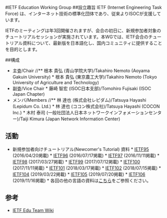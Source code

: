 #IETF Education Working Group
##設立趣旨
IETF (Internet Engineering Task Force) は、インターネット技術の標準化団体であり、従来よりISOCが支援しています。

IETFのミーティングは年3回開催されますが、会合の初日に、新規参加者対象のチュートリアルセッションが実施されています。本WGでは、IETF会合のチュートリアル資料について、最新版を日本語化し、国内コミュニティに提供することを目的とします。

##構成
*  主査/Chair
//** 根本 貴弘 (青山学院大学)/Takahiro Nemoto (Aoyama Gakuin University)
       *  根本 貴弘 (東京農工大学)/Takahiro Nemoto (Tokyo University of Agriculture and Technology)
*  副査/Vice Chair
       *  藤崎 智宏 (ISOC日本支部)/Tomohiro Fujisaki (ISOC Japan Chapter)
*  メンバ/Members
//** 林 達也 (株式会社レピダム)/Tatsuya Hayashi (Lepidum Co. Ltd.)
       *  林 達也 (ココン株式会社)/Tatsuya Hayashi (COCON Inc.)
       *  木村 泰司 (一般社団法人日本ネットワークインフォメーションセンター)/Taiji Kimura (Japan Network Information Center)
## 活動
*  &#8203;新規参加者向けチュートリアル(Newcomer's Tutorial) 資料
       *  [IETF95](https://wiki.tools.ietf.org/group/edu/attachment/wiki/IETF95/95-newcomers-japanese.pdf?format=raw) (2016/04/20掲載)
       *  [IETF96](https://wiki.tools.ietf.org/group/edu/attachment/wiki/IETF96/96-newcomers-japanese.pptx?format=raw) (2016/07/17掲載)
       *  [IETF97](https://wiki.tools.ietf.org/group/edu/attachment/wiki/IETF97/97-newcomers-japanese.pdf?format=raw) (2016/11/11掲載)
       *  [IETF98](https://www.ietf.org/edu/tutorials/98-newcomers-japanese.pdf) (2017/03/27掲載)
       *  [IETF99](https://trac.ietf.org/trac/edu/raw-attachment/wiki/IETF99/99-newcomers-japanese.pdf) (2017/07/12掲載)
       *  [IETF100](https://www.isoc.jp/wiki.cgi?file=100%2Dnewcomers%2Djapanese%2Epdf&action=ATTACH&page=IETFEduWG) (2017/11/11掲載)
       *  [IETF101](https://datatracker.ietf.org/meeting/101/materials/slides-101-edu-sessb-ietf-newcomers-overview-japanese-translation-00) (2018/03/17掲載)
       *  [IETF102](https://datatracker.ietf.org/meeting/102/materials/slides-102-edu-sessd-ietf-newcomers-overview-for-ietf-102-japanese-version-00) (2018/07/15掲載)
       *  [IETF104](https://www.ietf.org/slides/slides-edu-ietf-104-newcomer-slides-japanese-00.pdf) (2019/03/22掲載)
       *  [IETF105](https://www-old.isoc.jp/wiki.cgi?page=IETFEduWG&action=ATTACH&file=slides%2Dedu%2Dietf%2D105%2Dnewcomer%2Dslides%2Djp%2Epdf) (2019/07/20掲載)
       *  [IETF106](https://www-old.isoc.jp/wiki.cgi?action=ATTACH&page=IETFEduWG&file=slides%2D106%2Dedu%2Dsesse%2Dietf%2D106%2Dnewcomers%2Doverview%2D00%2Djp%2Epdf) (2019/11/16掲載)
       *  各回の他の言語の資料は[こちら](https://trac.tools.ietf.org/group/edu/wiki/Tutorial_by_IETF)をご参照ください。
## 参考
*  [IETF Edu Team Wiki](https://trac.tools.ietf.org/group/edu/)
